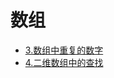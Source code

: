 # 数组
- [3.数组中重复的数字](./3_DuplicationInArray/ReadMe.md)
- [4.二维数组中的查找](./4_findNumberIn2DArray/ReadMe.md)
